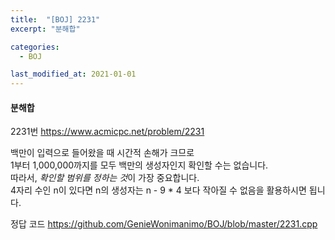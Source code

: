 ```yaml
---
title:  "[BOJ] 2231"
excerpt: "분해합"

categories:
  - BOJ

last_modified_at: 2021-01-01
---
```


#### 분해합

2231번 <https://www.acmicpc.net/problem/2231>

백만이 입력으로 들어왔을 때 시간적 손해가 크므로<br>
1부터 1,000,000까지를 모두 백만의 생성자인지 확인할 수는 없습니다.<br>
따라서, *확인할 범위를 정하는 것*이 가장 중요합니다.<br>
4자리 수인 n이 있다면 n의 생성자는 n - 9 * 4 보다 작아질 수 없음을 활용하시면 됩니다.

정답 코드 <https://github.com/GenieWonimanimo/BOJ/blob/master/2231.cpp>